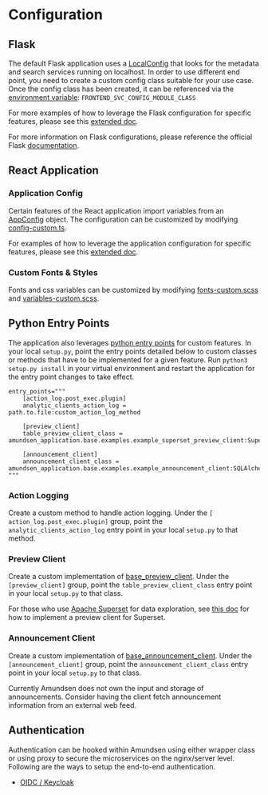 # Configuration

## Flask
The default Flask application uses a [LocalConfig](https://https://github.com/amundsen-io/amundsen/blob/main/frontend/amundsen_application/config.py) that looks for the metadata and search services running on localhost. In order to use different end point, you need to create a custom config class suitable for your use case. Once the config class has been created, it can be referenced via the [environment variable](https://https://github.com/amundsen-io/amundsen/blob/main/frontend/amundsen_application/wsgi.py#L5): `FRONTEND_SVC_CONFIG_MODULE_CLASS`

For more examples of how to leverage the Flask configuration for specific features, please see this [extended doc](flask_config.md).

For more information on Flask configurations, please reference the official Flask [documentation](http://flask.pocoo.org/docs/1.0/config/#development-production).


## React Application
### Application Config
Certain features of the React application import variables from an [AppConfig](https://https://github.com/amundsen-io/amundsen/blob/main/frontend/amundsen_application/static/js/config/config.ts#L5) object. The configuration can be customized by modifying [config-custom.ts](https://https://github.com/amundsen-io/amundsen/blob/main/frontend/amundsen_application/static/js/config/config-custom.ts).

For examples of how to leverage the application configuration for specific features, please see this [extended doc](application_config.md).

### Custom Fonts & Styles
Fonts and css variables can be customized by modifying [fonts-custom.scss](https://https://github.com/amundsen-io/amundsen/blob/main/frontend/amundsen_application/static/css/_fonts-custom.scss) and
[variables-custom.scss](https://https://github.com/amundsen-io/amundsen/blob/main/frontend/amundsen_application/static/css/_variables-custom.scss).


## Python Entry Points
The application also leverages [python entry points](https://packaging.python.org/specifications/entry-points/) for custom features.
In your local `setup.py`, point the entry points detailed below to custom classes or methods that have to be implemented for a given feature.
Run `python3 setup.py install` in your virtual environment and restart the application for the entry point changes to take effect.

```
entry_points="""
    [action_log.post_exec.plugin]
    analytic_clients_action_log = path.to.file:custom_action_log_method

    [preview_client]
    table_preview_client_class = amundsen_application.base.examples.example_superset_preview_client:SupersetPreviewClient

    [announcement_client]
    announcement_client_class = amundsen_application.base.examples.example_announcement_client:SQLAlchemyAnnouncementClient
"""
```

### Action Logging
Create a custom method to handle action logging. Under the `[ action_log.post_exec.plugin]` group, point the `analytic_clients_action_log` entry point in your local `setup.py` to that method.

### Preview Client
Create a custom implementation of [base_preview_client](https://https://github.com/amundsen-io/amundsen/blob/main/frontend/amundsen_application/base/base_preview_client.py). Under the `[preview_client]` group, point the `table_preview_client_class` entry point in your local `setup.py` to that class.

For those who use [Apache Superset](https://github.com/apache/incubator-superset) for data exploration, see [this doc](https://github.com/amundsen-io/amundsen/blob/main/frontend/docs/examples/superset_preview_client.md) for how to implement a preview client for Superset.

### Announcement Client
Create a custom implementation of [base_announcement_client](https://https://github.com/amundsen-io/amundsen/blob/main/frontend/amundsen_application/base/base_announcement_client.py). Under the `[announcement_client]` group, point the `announcement_client_class` entry point in your local `setup.py` to that class.

Currently Amundsen does not own the input and storage of announcements. Consider having the client fetch announcement information from an external web feed.

## Authentication
Authentication can be hooked within Amundsen using either wrapper class or using proxy to secure the microservices
on the nginx/server level. Following are the ways to setup the end-to-end authentication.
- [OIDC / Keycloak](authentication/oidc.md)
